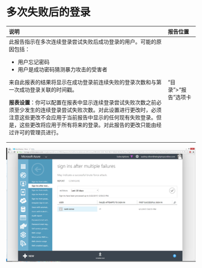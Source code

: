 <properties
	pageTitle="多次失败后的登录"
	description="指示在多次连续登录尝试失败后成功登录的用户的报表。"
	services="active-directory"
	documentationCenter=""
	authors="kenhoff"
	manager="ilanas"
	editor=""/>

<tags
	ms.service="active-directory"
	ms.date="07/01/2015"
	wacn.date="08/29/2015"/>

# 多次失败后的登录

| 说明 | 报告位置 |
| :-------------     | :-------        |
| 此报告指示在多次连续登录尝试失败后成功登录的用户。可能的原因包括：<ul><li>用户忘记密码</li><li>用户是成功密码猜测暴力攻击的受害者</li></ul><p>来自此报表的结果将显示在成功登录前连续失败的登录次数和与第一次成功登录关联的时间戳。</p><p><b>报表设置</b>：你可以配置在报表中显示连续登录尝试失败次数之前必须至少发生的连续登录尝试失败次数。对此设置进行更改时，必须注意这些更改不会应用于当前报告中显示的任何现有失败登录。但是，这些更改将应用于所有将来的登录。对此报告的更改只能由经过许可的管理员进行。 | “目录”>“报告”选项卡 |

![多次失败后的登录](./media/active-directory-reporting-sign-ins-after-multiple-failures/signInsAfterMultipleFailures.PNG)

<!---HONumber=67-->